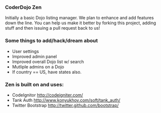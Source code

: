 ### CoderDojo Zen
Initially a basic Dojo listing manager. We plan to enhance and add features down 
the line. You can help us make it better by forking this project, adding stuff and then issuing
a pull request back to us!

### Some things to add/hack/dream about
- User settings
- Improved admin panel
- Improved overall Dojo list w/ search
- Mutliple admins on a Dojo
- If country == US, have states also.

### Zen is built on and uses: 
- CodeIgnitor http://codeigniter.com/
- Tank Auth http://www.konyukhov.com/soft/tank_auth/
- Twitter Bootstrap http://twitter.github.com/bootstrap/

